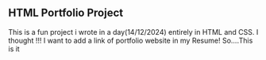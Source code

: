 ## HTML Portfolio Project

This is a fun project i wrote in a day(14/12/2024) entirely in HTML and CSS.
I thought !!!
I want to add a link of portfolio website in my Resume! So....This is it
